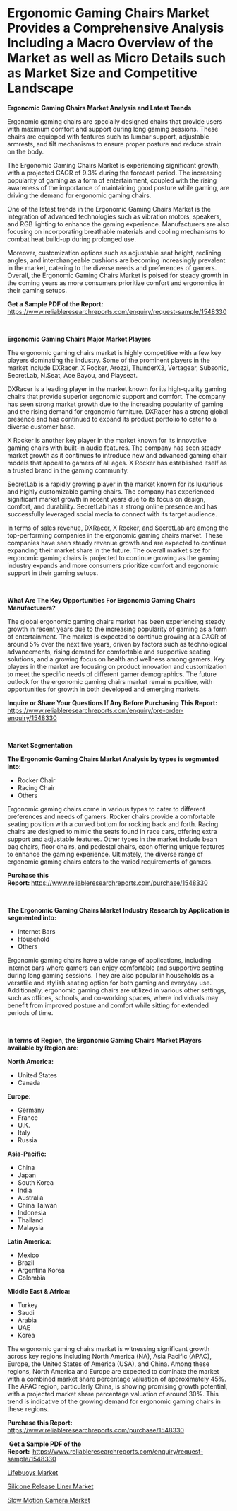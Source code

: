 <p><h1>Ergonomic Gaming Chairs Market Provides a Comprehensive Analysis Including a Macro Overview of the Market as well as Micro Details such as Market Size and Competitive Landscape</h1></p><p><strong>Ergonomic Gaming Chairs Market Analysis and Latest Trends</strong></p>
<p><p>Ergonomic gaming chairs are specially designed chairs that provide users with maximum comfort and support during long gaming sessions. These chairs are equipped with features such as lumbar support, adjustable armrests, and tilt mechanisms to ensure proper posture and reduce strain on the body.</p><p>The Ergonomic Gaming Chairs Market is experiencing significant growth, with a projected CAGR of 9.3% during the forecast period. The increasing popularity of gaming as a form of entertainment, coupled with the rising awareness of the importance of maintaining good posture while gaming, are driving the demand for ergonomic gaming chairs.</p><p>One of the latest trends in the Ergonomic Gaming Chairs Market is the integration of advanced technologies such as vibration motors, speakers, and RGB lighting to enhance the gaming experience. Manufacturers are also focusing on incorporating breathable materials and cooling mechanisms to combat heat build-up during prolonged use.</p><p>Moreover, customization options such as adjustable seat height, reclining angles, and interchangeable cushions are becoming increasingly prevalent in the market, catering to the diverse needs and preferences of gamers. Overall, the Ergonomic Gaming Chairs Market is poised for steady growth in the coming years as more consumers prioritize comfort and ergonomics in their gaming setups.</p></p>
<p><strong>Get a Sample PDF of the Report:&nbsp;</strong> <a href="https://www.reliableresearchreports.com/enquiry/request-sample/1548330">https://www.reliableresearchreports.com/enquiry/request-sample/1548330</a></p>
<p>&nbsp;</p>
<p><strong>Ergonomic Gaming Chairs Major Market Players</strong></p>
<p><p>The ergonomic gaming chairs market is highly competitive with a few key players dominating the industry. Some of the prominent players in the market include DXRacer, X Rocker, Arozzi, ThunderX3, Vertagear, Subsonic, SecretLab, N.Seat, Ace Bayou, and Playseat. </p><p>DXRacer is a leading player in the market known for its high-quality gaming chairs that provide superior ergonomic support and comfort. The company has seen strong market growth due to the increasing popularity of gaming and the rising demand for ergonomic furniture. DXRacer has a strong global presence and has continued to expand its product portfolio to cater to a diverse customer base.</p><p>X Rocker is another key player in the market known for its innovative gaming chairs with built-in audio features. The company has seen steady market growth as it continues to introduce new and advanced gaming chair models that appeal to gamers of all ages. X Rocker has established itself as a trusted brand in the gaming community.</p><p>SecretLab is a rapidly growing player in the market known for its luxurious and highly customizable gaming chairs. The company has experienced significant market growth in recent years due to its focus on design, comfort, and durability. SecretLab has a strong online presence and has successfully leveraged social media to connect with its target audience.</p><p>In terms of sales revenue, DXRacer, X Rocker, and SecretLab are among the top-performing companies in the ergonomic gaming chairs market. These companies have seen steady revenue growth and are expected to continue expanding their market share in the future. The overall market size for ergonomic gaming chairs is projected to continue growing as the gaming industry expands and more consumers prioritize comfort and ergonomic support in their gaming setups.</p></p>
<p>&nbsp;</p>
<p><strong>What Are The Key Opportunities For Ergonomic Gaming Chairs Manufacturers?</strong></p>
<p><p>The global ergonomic gaming chairs market has been experiencing steady growth in recent years due to the increasing popularity of gaming as a form of entertainment. The market is expected to continue growing at a CAGR of around 5% over the next five years, driven by factors such as technological advancements, rising demand for comfortable and supportive seating solutions, and a growing focus on health and wellness among gamers. Key players in the market are focusing on product innovation and customization to meet the specific needs of different gamer demographics. The future outlook for the ergonomic gaming chairs market remains positive, with opportunities for growth in both developed and emerging markets.</p></p>
<p><strong>Inquire or Share Your Questions If Any Before Purchasing This Report:</strong> <a href="https://www.reliableresearchreports.com/enquiry/pre-order-enquiry/1548330">https://www.reliableresearchreports.com/enquiry/pre-order-enquiry/1548330</a></p>
<p>&nbsp;</p>
<p><strong>Market Segmentation</strong></p>
<p><strong>The Ergonomic Gaming Chairs Market Analysis by types is segmented into:</strong></p>
<p><ul><li>Rocker Chair</li><li>Racing Chair</li><li>Others</li></ul></p>
<p><p>Ergonomic gaming chairs come in various types to cater to different preferences and needs of gamers. Rocker chairs provide a comfortable seating position with a curved bottom for rocking back and forth. Racing chairs are designed to mimic the seats found in race cars, offering extra support and adjustable features. Other types in the market include bean bag chairs, floor chairs, and pedestal chairs, each offering unique features to enhance the gaming experience. Ultimately, the diverse range of ergonomic gaming chairs caters to the varied requirements of gamers.</p></p>
<p><strong>Purchase this Report:&nbsp;</strong><a href="https://www.reliableresearchreports.com/purchase/1548330">https://www.reliableresearchreports.com/purchase/1548330</a></p>
<p>&nbsp;</p>
<p><strong>The Ergonomic Gaming Chairs Market Industry Research by Application is segmented into:</strong></p>
<p><ul><li>Internet Bars</li><li>Household</li><li>Others</li></ul></p>
<p><p>Ergonomic gaming chairs have a wide range of applications, including internet bars where gamers can enjoy comfortable and supportive seating during long gaming sessions. They are also popular in households as a versatile and stylish seating option for both gaming and everyday use. Additionally, ergonomic gaming chairs are utilized in various other settings, such as offices, schools, and co-working spaces, where individuals may benefit from improved posture and comfort while sitting for extended periods of time.</p></p>
<p>&nbsp;</p>
<p><strong>In terms of Region, the Ergonomic Gaming Chairs Market Players available by Region are:</strong></p>
<p>
    <p> <strong> North America: </strong>
        <ul>
            <li>United States</li>
            <li>Canada</li>
        </ul>
        </p> 
    <p> <strong> Europe: </strong>
        <ul>
            <li>Germany</li>
            <li>France</li>
            <li>U.K.</li>
            <li>Italy</li>
            <li>Russia</li>
        </ul>
        </p> 
    <p> <strong> Asia-Pacific: </strong>
        <ul>
            <li>China</li>
            <li>Japan</li>
            <li>South Korea</li>
            <li>India</li>
            <li>Australia</li>
            <li>China Taiwan</li>
            <li>Indonesia</li>
            <li>Thailand</li>
            <li>Malaysia</li>
        </ul>
        </p> 
    <p> <strong> Latin America: </strong>
        <ul>
            <li>Mexico</li>
            <li>Brazil</li>
            <li>Argentina Korea</li>
            <li>Colombia</li>
        </ul>
        </p> 
    <p> <strong> Middle East & Africa: </strong>
        <ul>
            <li>Turkey</li>
            <li>Saudi</li>
            <li>Arabia</li>
            <li>UAE</li>
            <li>Korea</li>
        </ul>
    </p>
    </p>
<p><p>The ergonomic gaming chairs market is witnessing significant growth across key regions including North America (NA), Asia Pacific (APAC), Europe, the United States of America (USA), and China. Among these regions, North America and Europe are expected to dominate the market with a combined market share percentage valuation of approximately 45%. The APAC region, particularly China, is showing promising growth potential, with a projected market share percentage valuation of around 30%. This trend is indicative of the growing demand for ergonomic gaming chairs in these regions.</p></p>
<p><strong>Purchase this Report: </strong><a href="https://www.reliableresearchreports.com/purchase/1548330">https://www.reliableresearchreports.com/purchase/1548330</a></p>
<p>&nbsp;<strong>Get a Sample PDF of the Report:&nbsp;&nbsp;</strong><a href="https://www.reliableresearchreports.com/enquiry/request-sample/1548330">https://www.reliableresearchreports.com/enquiry/request-sample/1548330</a></p>
<p><strong></strong></p>
<p><p><a href="https://github.com/lataunyatinikmelvin59ilbd0dv/Market-Research-Report-List-1/blob/main/lifebuoys-market.md">Lifebuoys Market</a></p><p><a href="https://github.com/pgtimber/Market-Research-Report-List-1/blob/main/silicone-release-liner-market.md">Silicone Release Liner Market</a></p><p><a href="https://github.com/JameTravis/Market-Research-Report-List-4/blob/main/slow-motion-camera-market.md">Slow Motion Camera Market</a></p></p>